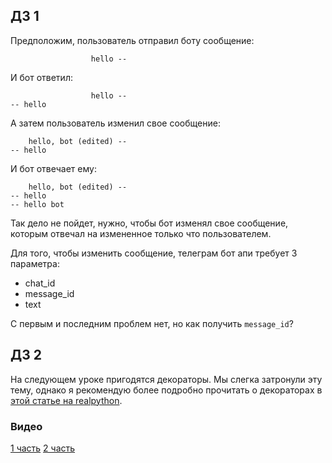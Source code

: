 ## ДЗ 1

Предположим, пользователь отправил боту сообщение:

```
                  hello --
```

И бот ответил:

```
                  hello --
-- hello
```

А затем пользователь изменил свое сообщение:

```
    hello, bot (edited) --
-- hello
```

И бот отвечает ему:

```
    hello, bot (edited) --
-- hello
-- hello bot
```

Так дело не пойдет, нужно, чтобы бот изменял свое сообщение, которым
отвечал на измененное только что пользователем.

Для того, чтобы изменить сообщение, телеграм бот апи требует 3 параметра:

- chat_id
- message_id
- text

С первым и последним проблем нет, но как получить `message_id`?

## ДЗ 2

На следующем уроке пригодятся декораторы.
Мы слегка затронули эту тему, однако я рекомендую более
подробно прочитать о декораторах в
[этой статье на realpython](https://realpython.com/primer-on-python-decorators/).

### Видео

[1 часть](https://youtu.be/eiUed3Hjlno)
[2 часть](https://youtu.be/kcTkLTY5SCA)
